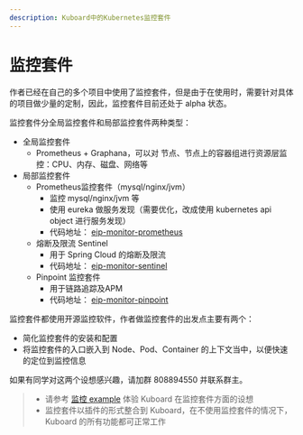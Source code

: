 ```yaml
---
description: Kuboard中的Kubernetes监控套件
---
```


# 监控套件 <Badge text="alpha" type="warn"/>

作者已经在自己的多个项目中使用了监控套件，但是由于在使用时，需要针对具体的项目做少量的定制，因此，监控套件目前还处于 alpha 状态。

监控套件分全局监控套件和局部监控套件两种类型：
* 全局监控套件
  * Prometheus + Graphana，可以对 节点、节点上的容器组进行资源层监控：CPU、内存、磁盘、网络等
* 局部监控套件
  * Prometheus监控套件（mysql/nginx/jvm）
    * 监控 mysql/nginx/jvm 等
    * 使用 eureka 做服务发现（需要优化，改成使用 kubernetes api object 进行服务发现）
    * 代码地址： [eip-monitor-prometheus](https://github.com/eip-work/eip-monitor-prometheus.git)
  * 熔断及限流 Sentinel
    * 用于 Spring Cloud 的熔断及限流
    * 代码地址： [eip-monitor-sentinel](https://github.com/eip-work/eip-monitor-sentinel.git)
  * Pinpoint 监控套件
    * 用于链路追踪及APM
    * 代码地址： [eip-monitor-pinpoint](https://github.com/eip-work/eip-monitor-pinpoint.git)

监控套件都使用开源监控软件，作者做监控套件的出发点主要有两个：
* 简化监控套件的安装和配置
* 将监控套件的入口嵌入到 Node、Pod、Container 的上下文当中，以便快速的定位到监控信息

如果有同学对这两个设想感兴趣，请加群 808894550 并联系群主。

> * 请参考 [监控 example](/guide/example/monitor.html) <Badge text="alpha" type="warn"/> 体验 Kuboard 在监控套件方面的设想
> * 监控套件以插件的形式整合到 Kuboard，在不使用监控套件的情况下，Kuboard 的所有功能都可正常工作
